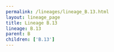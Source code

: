 ```yaml
---
permalink: /lineages/lineage_B.13.html
layout: lineage_page
title: Lineage B.13
lineage: B.13
parent: B
children: ['B.13']
---
```


